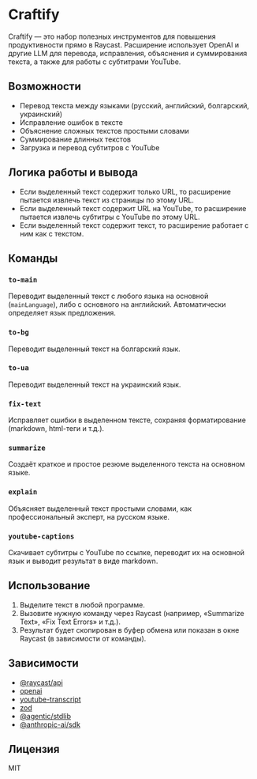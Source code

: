 # Craftify

Craftify — это набор полезных инструментов для повышения продуктивности прямо в Raycast. Расширение использует OpenAI и другие LLM для перевода, исправления, объяснения и суммирования текста, а также для работы с субтитрами YouTube.

## Возможности

- Перевод текста между языками (русский, английский, болгарский, украинский)
- Исправление ошибок в тексте
- Объяснение сложных текстов простыми словами
- Суммирование длинных текстов
- Загрузка и перевод субтитров с YouTube

## Логика работы и вывода

- Если выделенный текст содержит только URL, то расширение пытается извлечь текст из страницы по этому URL.
- Если выделенный текст содержит URL на YouTube, то расширение пытается извлечь субтитры с YouTube по этому URL.
- Если выделенный текст содержит текст, то расширение работает с ним как с текстом.




## Команды

### `to-main`
Переводит выделенный текст с любого языка на основной (`mainLanguage`), либо с основного на английский. Автоматически определяет язык предложения.

### `to-bg`
Переводит выделенный текст на болгарский язык.

### `to-ua`
Переводит выделенный текст на украинский язык.

### `fix-text`
Исправляет ошибки в выделенном тексте, сохраняя форматирование (markdown, html-теги и т.д.).

### `summarize`
Создаёт краткое и простое резюме выделенного текста на основном языке.

### `explain`
Объясняет выделенный текст простыми словами, как профессиональный эксперт, на русском языке.

### `youtube-captions`
Скачивает субтитры с YouTube по ссылке, переводит их на основной язык и выводит результат в виде markdown.

## Использование

1. Выделите текст в любой программе.
2. Вызовите нужную команду через Raycast (например, «Summarize Text», «Fix Text Errors» и т.д.).
3. Результат будет скопирован в буфер обмена или показан в окне Raycast (в зависимости от команды).

## Зависимости

- [@raycast/api](https://www.npmjs.com/package/@raycast/api)
- [openai](https://www.npmjs.com/package/openai)
- [youtube-transcript](https://www.npmjs.com/package/youtube-transcript)
- [zod](https://www.npmjs.com/package/zod)
- [@agentic/stdlib](https://www.npmjs.com/package/@agentic/stdlib)
- [@anthropic-ai/sdk](https://www.npmjs.com/package/@anthropic-ai/sdk)

## Лицензия

MIT